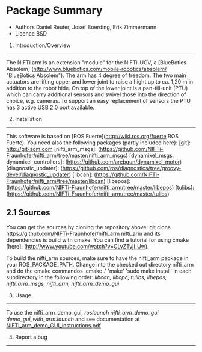 
Package Summary
===============

* Authors Daniel Reuter, Josef Boerding, Erik Zimmermann
* Licence BSD

1. Introduction/Overview
------------------------

The NIFTi arm is an extension "module" for the NIFTi-UGV, a [BlueBotics Absolem] (http://www.bluebotics.com/mobile-robotics/absolem/ "BlueBotics Absolem").
The arm has 4 degree of freedom. The two main actuators are lifting upper and lower joint to raise a hight up to ca. 1,20 m in addition to the robot hide. On top of the lower joint is a pan-till-unit (PTU) which can carry additional sensors and swivel those into the direction of choice, e.g. cameras. 
To support an easy replacement of sensors the PTU has 3 active USB 2.0 port available.

2. Installation
---------------

This software is based on [ROS Fuerte](http://wiki.ros.org/fuerte ROS Fuerte).
You need also the following packages (partly included here):
[git]: http://git-scm.com
[nifti_arm_msgs]: (https://github.com/NIFTi-Fraunhofer/nifti_arm/tree/master/nifti_arm_msgs)
[dynamixel_msgs, dynamixel_controllers]: (https://github.com/arebgun/dynamixel_motor) 
[diagnostic_updater]: (https://github.com/ros/diagnostics/tree/groovy-devel/diagnostic_updater) 
[libcan]: (https://github.com/NIFTi-Fraunhofer/nifti_arm/tree/master/libcan) 
[libepos]: (https://github.com/NIFTi-Fraunhofer/nifti_arm/tree/master/libepos)
[tulibs]: (https://github.com/NIFTi-Fraunhofer/nifti_arm/tree/master/tulibs)


2.1 Sources
-----------

You can get the sources by cloning the repository above:
git clone https://github.com/NIFTi-Fraunhofer/nifti_arm
nifti_arm and its dependencies is build with cmake. 
You can find a tutorial for using cmake [here]: (http://www.youtube.com/watch?v=CLvZTyji_Uw).

To build the nifti_arm sources, make sure to have the nifti_arm package in your ROS_PACKAGE_PATH.
Change into the checked out directory nifti_arm and do the cmake commandos 
'cmake .'
'make' 
'sudo make install'
in each subdirectory in the following order:
*libcan, libcpc, tulibs, libepos, nifti_arm_msgs, nifti_arm, nifti_arm_demo_gui*

3. Usage
--------

To use the nifti_arm_demo_gui, *roslaunch nifti_arm_demo_gui demo_gui_with_arm.launch* and see documentation at [NIFTi_arm_demo_GUI_instructions.pdf](https://github.com/NIFTi-Fraunhofer/nifti_arm/blob/master/doc/NIFTi_arm_demo_GUI_instructions.pdf)

4. Report a bug
---------------



